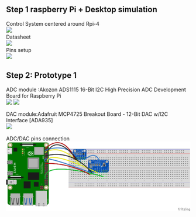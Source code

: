 ## Step 1 raspberry Pi + Desktop simulation
  
Control System centered around Rpi-4  
![](https://assets.raspberrypi.com/static/raspberry-pi-4-labelled-f5e5dcdf6a34223235f83261fa42d1e8.png)  
Datasheet <br>![](https://assets.raspberrypi.com/static/blueprint-labelled-97975f4b1159239a8e248d180be87e3e.svg)  <br>
Pins setup<br>
![](https://roboticsbackend.com/wp-content/uploads/2019/05/raspberry-pi-3-pinout.jpg)

## Step 2: Prototype 1

ADC module :Akozon ADS1115 16-Bit I2C High Precision ADC Development Board for Raspberry Pi <br> ![](https://m.media-amazon.com/images/I/61+2jCMFh-L._AC_SL1001_.jpg) ![](https://m.media-amazon.com/images/I/61Iztq-gopL._AC_SL1001_.jpg)<br>

DAC module:Adafruit MCP4725 Breakout Board - 12-Bit DAC w/I2C Interface [ADA935]<br> ![](https://m.media-amazon.com/images/I/8151Fv17XSL._AC_SL1200_.jpg)<br>

ADC/DAC pins connection ![Schematics](https://github.com/Driss-001/Capstone_G2_2022-2023/blob/main/Circuits/Rpi_circuit_test0_bb.png?raw=true)

